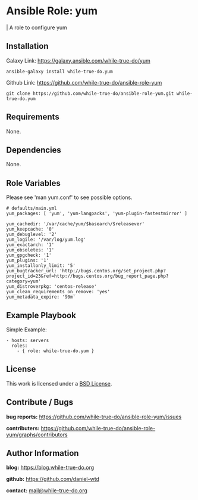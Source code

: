 # Ansible Role: yum 
| A role to configure yum

## Installation

Galaxy Link: <https://galaxy.ansible.com/while-true-do/yum>

```
ansible-galaxy install while-true-do.yum
```

Github Link: <https://github.com/while-true-do/ansible-role-yum>

```
git clone https://github.com/while-true-do/ansible-role-yum.git while-true-do.yum
```

## Requirements

None.

## Dependencies

None.

## Role Variables
Please see 'man yum.conf' to see possible options.

```
# defaults/main.yml
yum_packages: [ 'yum', 'yum-langpacks', 'yum-plugin-fastestmirror' ]

yum_cachedir: '/var/cache/yum/$basearch/$releasever'
yum_keepcache: '0'
yum_debuglevel: '2'
yum_logile: '/var/log/yum.log'
yum_exactarch: '1'
yum_obsoletes: '1'
yum_gpgcheck: '1'
yum_plugins: '1'
yum_installonly_limit: '5'
yum_bugtracker_url: 'http://bugs.centos.org/set_project.php?project_id=23&ref=http://bugs.centos.org/bug_report_page.php?category=yum'
yum_distroverpkg: 'centos-release'
yum_clean_requirements_on_remove: 'yes'
yum_metadata_expire: '90m'
```

## Example Playbook

Simple Example:

```
- hosts: servers 
  roles:
    - { role: while-true-do.yum }
```

## License

This work is licensed under a [BSD License](https://opensource.org/licenses/BSD-3-Clause).

## Contribute / Bugs

**bug reports:** <https://github.com/while-true-do/ansible-role-yum/issues>

**contributers:** <https://github.com/while-true-do/ansible-role-yum/graphs/contributors>

## Author Information

**blog:** <https://blog.while-true-do.org>

**github:** <https://github.com/daniel-wtd>

**contact:** [mail@while-true-do.org](mailto:mail@while-true-do.org)
